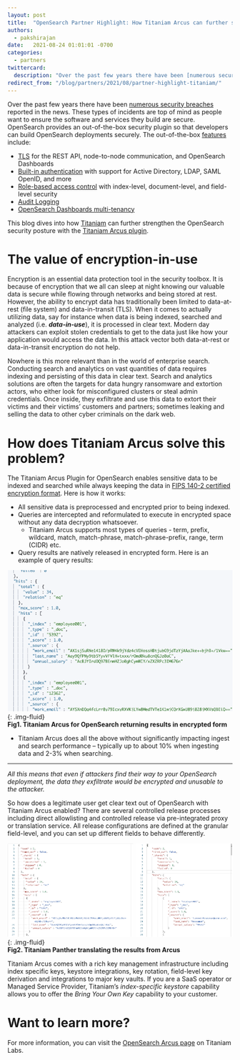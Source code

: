 ```yaml
---
layout: post
title:  "OpenSearch Partner Highlight: How Titaniam Arcus can further secure your OpenSearch Deployment"
authors: 
  - pakshirajan
date:   2021-08-24 01:01:01 -0700
categories: 
  - partners
twittercard:
  description: "Over the past few years there have been [numerous security breaches](https://en.wikipedia.org/wiki/List_of_data_breaches) reported in the news. These types of incidents are top of mind as people want to ensure the software and services they build are secure. OpenSearch provides an out-of-the-box security plugin so that developers can build OpenSearch deployments securely."
redirect_from: "/blog/partners/2021/08/partner-highlight-titaniam/"
---
```


Over the past few years there have been [numerous security breaches](https://en.wikipedia.org/wiki/List_of_data_breaches) reported in the news. These types of incidents are top of mind as people want to ensure the software and services they build are secure. OpenSearch provides an out-of-the-box security plugin so that developers can build OpenSearch deployments securely. The out-of-the-box [features](https://opensearch.org/docs/security-plugin/index/) include:

* [TLS](https://opensearch.org/docs/security-plugin/configuration/tls/) for the REST API, node-to-node communication, and OpenSearch Dashboards
* [Built-in authentication](https://opensearch.org/docs/security-plugin/configuration/concepts/) with support for Active Directory, LDAP, SAML OpenID, and more
* [Role-based access control](https://opensearch.org/docs/security-plugin/access-control/index/) with index-level, document-level, and field-level security
* [Audit Logging](https://opensearch.org/docs/security-plugin/audit-logs/index/)
* [OpenSearch Dashboards multi-tenancy](https://opensearch.org/docs/security-plugin/access-control/multi-tenancy/)

 
This blog dives into how  [Titaniam](https://www.titaniamlabs.com/) can further strengthen the OpenSearch security posture with the [Titaniam Arcus plugin](https://www.titaniamlabs.com/titaniam-protect-arcus-for-elasticsearch/).

# The value of encryption-in-use

Encryption is an essential data protection tool in the security toolbox. It is because of encryption that we all can sleep at night knowing our valuable data is secure while flowing through networks and being stored at rest. However, the ability to encrypt data has traditionally been limited to data-at-rest (file system) and data-in-transit (TLS). When it comes to actually utilizing data, say for instance when data is being indexed, searched and analyzed (i.e. ***data-in-use***), it is processed in clear text. Modern day attackers can exploit stolen credentials to get to the data just like how your application would access the data. In this attack vector both data-at-rest or data-in-transit encryption do not help.
 
Nowhere is this more relevant than in the world of enterprise search. Conducting search and analytics on vast quantities of data requires indexing and persisting of this data in clear text. Search and analytics solutions are often the targets for data hungry ransomware and extortion actors, who either look for misconfigured clusters or steal admin credentials. Once inside, they exfiltrate and use this data to extort their victims and their victims’ customers and partners; sometimes leaking and selling the data to other cyber criminals on the dark web. 

# How does Titaniam Arcus solve this problem?

The Titaniam Arcus Plugin for OpenSearch enables sensitive data to be indexed and searched while always keeping the data in [FIPS 140-2 certified encryption format](https://csrc.nist.gov/publications/detail/fips/140/2/final). Here is how it works: 
 

* All  sensitive data is preprocessed and encrypted prior to being indexed. 
* Queries  are intercepted and reformulated to execute in encrypted space without any  data decryption whatsoever. 
  * Titaniam Arcus supports most types of queries  - term, prefix, wildcard, match, match-phrase, match-phrase-prefix, range,  term (CIDR) etc.
* Query  results are natively released in encrypted form. Here is an example of  query results:

![query-results](/assets/media/blog-images/2021-08-24-partner-highlight-titaniam/titaniam-query-results.png){: .img-fluid}  
**Fig1. Titaniam Arcus for OpenSearch returning results in encrypted form**


* Titaniam  Arcus does all the above without significantly impacting ingest and search  performance – typically up to about 10% when ingesting data and 2-3% when  searching.

* ** *
*All this means that even if attackers find their way to your OpenSearch deployment, the data they exfiltrate would be encrypted and unusable to the attacker.*
 
So how does a legitimate user get clear text out of OpenSearch with Titaniam Arcus enabled? There are several controlled release processes including direct allowlisting and controlled release via pre-integrated proxy or translation service. All release configurations are defined at the granular field-level, and you can set up different fields to behave differently.
 
![titaniam-panther](/assets/media/blog-images/2021-08-24-partner-highlight-titaniam/titaniam-panther.png){: .img-fluid}  
**Fig2. Titaniam Panther translating the results from Arcus**
 
Titaniam Arcus comes with a rich key management infrastructure including index specific keys, keystore integrations, key rotation, field-level key derivation and integrations to major key vaults. If you are a SaaS operator or Managed Service Provider, Titaniam’s *index-specific keystore* capability allows you to offer the *Bring Your Own Key* capability to your customer.

# Want to learn more?

For more information, you can visit the [OpenSearch Arcus page](https://titaniam.io/partners/aws-opensearch-security/) on Titaniam Labs.
